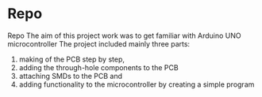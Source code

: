 # Repo
Repo
The aim of this project work was to get familiar with Arduino UNO microcontroller
The project included mainly three parts:
  1) making of the PCB step by step, 
  2) adding the through-hole components to the PCB
  3) attaching SMDs to the PCB and
  4) adding functionality to the microcontroller by creating a simple program
   
